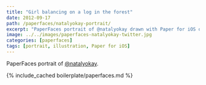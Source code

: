 ```yaml
---
title: "Girl balancing on a log in the forest"
date: 2012-09-17
path: /paperfaces/natalyokay-portrait/
excerpt: "PaperFaces portrait of @natalyokay drawn with Paper for iOS on an iPad."
image: ../../images/paperfaces-natalyokay-twitter.jpg
categories: [paperfaces]
tags: [portrait, illustration, Paper for iOS]
---
```


PaperFaces portrait of [@natalyokay](https://twitter.com/natalyokay).

{% include_cached boilerplate/paperfaces.md %}
